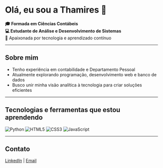 # Olá, eu sou a Thamires 👋

**🎓 Formada em Ciências Contábeis**  
**💻 Estudante de Análise e Desenvolvimento de Sistemas**  
🚀 Apaixonada por tecnologia e aprendizado contínuo  

---

## Sobre mim
- Tenho experiência em contabilidade e Departamento Pessoal  
- Atualmente explorando programação, desenvolvimento web e banco de dados  
- Busco unir minha visão analítica à tecnologia para criar soluções eficientes  

---

## Tecnologias e ferramentas que estou aprendendo
![Python](https://img.shields.io/badge/Python-3776AB?style=for-the-badge&logo=python&logoColor=white)
![HTML5](https://img.shields.io/badge/HTML5-E34F26?style=for-the-badge&logo=html5&logoColor=white)
![CSS3](https://img.shields.io/badge/CSS3-1572B6?style=for-the-badge&logo=css3&logoColor=white)
![JavaScript](https://img.shields.io/badge/JavaScript-F7DF1E?style=for-the-badge&logo=javascript&logoColor=black)

---

## Contato
[LinkedIn](https://www.linkedin.com/in/thamires-la%C3%ADs-costa-santos-7223aa305?utm_source=share&utm_campaign=share_via&utm_content=profile&utm_medium=ios_app) | [Email](mailto:thamireslais.costa@gmail.com)
